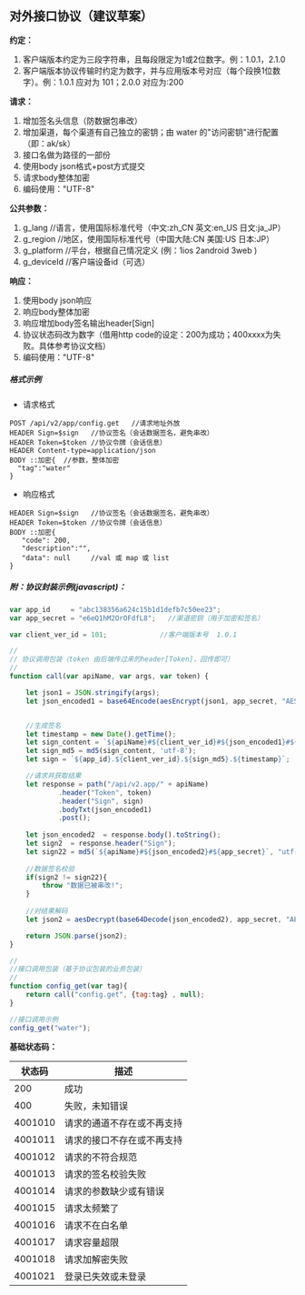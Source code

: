 ## 对外接口协议（建议草案）

**约定：**

1. 客户端版本约定为三段字符串，且每段限定为1或2位数字。例：1.0.1，2.1.0
2. 客户端版本协议传输时约定为数字，并与应用版本号对应（每个段换1位数字）。例：1.0.1 应对为 101；2.0.0 对应为:200

**请求：**

1. 增加签名头信息（防数据包串改）
2. 增加渠道，每个渠道有自己独立的密钥；由 water 的"访问密钥"进行配置（即：ak/sk）
3. 接口名做为路径的一部份
4. 使用body json格式+post方式提交
5. 请求body整体加密
6. 编码使用："UTF-8"

**公共参数：**

1. g_lang     //语言，使用国际标准代号（中文:zh_CN 英文:en_US 日文:ja_JP）
2. g_region   //地区，使用国际标准代号（中国大陆:CN 美国:US 日本:JP）
3. g_platform //平台，根据自己情况定义 (例：1ios 2android 3web )
4. g_deviceId //客户端设备id（可选）


**响应：**

1. 使用body json响应
2. 响应body整体加密
3. 响应增加body签名输出header[Sign]
4. 协议状态码改为数字（借用http code的设定：200为成功；400xxxx为失败。具体参考协议文档）
5. 编码使用："UTF-8"




##### 格式示例

* 请求格式
```
POST /api/v2/app/config.get   //请求地址外放
HEADER Sign=$sign   //协议签名（会话数据签名，避免串改）
HEADER Token=$token //协议令牌（会话信息）
HEADER Content-type=application/json
BODY ::加密{  //参数，整体加密
  "tag":"water"
}
```

* 响应格式
```
HEADER Sign=$sign   //协议签名（会话数据签名，避免串改）
HEADER Token=$token //协议令牌（会话信息）
BODY ::加密{
   "code": 200, 
   "description":"",          
   "data": null     //val 或 map 或 list  
}
```

##### 附：协议封装示例(javascript)：

```javascript
var app_id     = "abc138356a624c15b1d1defb7c50ee23";                    //渠道号，由后端分配
var app_secret = "e6eQ1hM2OrOFdfL8";   //渠道密钥（用于加密和签名）

var client_ver_id = 101;             //客户端版本号  1.0.1

//
// 协议调用包装（token 由后端传过来的header[Token]，回传即可）
//
function call(var apiName, var args, var token) {

    let json1 = JSON.stringify(args);
    let json_encoded1 = base64Encode(aesEncrypt(json1, app_secret, "AES/ECB/PKCS5Padding", "utf-8")); //使用aes算法编码


    //生成签名
    let timestamp = new Date().getTime();
    let sign_content = `${apiName}#${client_ver_id}#${json_encoded1}#${app_secret}#${timestamp}`;
    let sign_md5 = md5(sign_content, 'utf-8');
    let sign = `${app_id}.${client_ver_id}.${sign_md5}.${timestamp}`;

    //请求并获取结果
    let response = path("/api/v2.app/" + apiName)
            .header("Token", token)
            .header("Sign", sign)
            .bodyTxt(json_encoded1)
            .post();
            
    let json_encoded2  = response.body().toString();  
    let sign2  = response.header("Sign");
    let sign22 = md5(`${apiName}#${json_encoded2}#${app_secret}`, "utf-8");
    
    //数据签名校验
    if(sign2 != sign22){
        throw "数据已被串改!";
    }
    
    //对结果解码
    let json2 = aesDecrypt(base64Decode(json_encoded2), app_secret, "AES/ECB/PKCS5Padding", "utf-8"); //使用aes算法解码

    return JSON.parse(json2);
}

//
//接口调用包装（基于协议包装的业务包装）
//
function config_get(var tag){
    return call("config.get", {tag:tag} , null);
}

//接口调用示例
config_get("water");

```


**基础状态码：**



| 状态码 | 描述 | 
| -------- | -------- | 
| 200     | 成功     | 
| 400     | 失败，未知错误     | 
| 4001010     | 请求的通道不存在或不再支持     | 
| 4001011     | 请求的接口不存在或不再支持     | 
| 4001012     | 请求的不符合规范     | 
| 4001013     | 请求的签名校验失败     | 
| 4001014     | 请求的参数缺少或有错误     | 
| 4001015     | 请求太频繁了     | 
| 4001016     | 请求不在白名单     | 
| 4001017     | 请求容量超限     | 
| 4001018     | 请求加解密失败     | 
| 4001021     | 登录已失效或未登录     |
